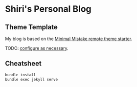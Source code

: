 # Shiri's Personal Blog

## Theme Template

My blog is based on the [Minimal Mistake remote theme starter](https://github.com/mmistakes/mm-github-pages-starter/generate).

TODO: [configure as necessary](https://mmistakes.github.io/minimal-mistakes/docs/configuration/).

## Cheatsheet

```bash
bundle install
bundle exec jekyll serve
```
